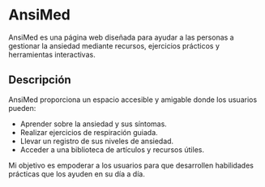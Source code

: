 # AnsiMed

AnsiMed es una página web diseñada para ayudar a las personas a gestionar la ansiedad mediante recursos, ejercicios prácticos y herramientas interactivas.

## Descripción

AnsiMed proporciona un espacio accesible y amigable donde los usuarios pueden:
- Aprender sobre la ansiedad y sus síntomas.
- Realizar ejercicios de respiración guiada.
- Llevar un registro de sus niveles de ansiedad.
- Acceder a una biblioteca de artículos y recursos útiles.

Mi objetivo es empoderar a los usuarios para que desarrollen habilidades prácticas que los ayuden en su día a día.
